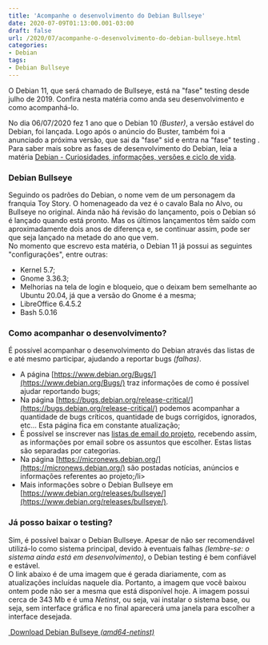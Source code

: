 ```yaml
---
title: 'Acompanhe o desenvolvimento do Debian Bullseye'
date: 2020-07-09T01:13:00.001-03:00
draft: false
url: /2020/07/acompanhe-o-desenvolvimento-do-debian-bullseye.html
categories:
- Debian
tags: 
- Debian Bullseye
---
```


O Debian 11, que será chamado de Bullseye, está na "fase" testing desde julho de 2019. Confira nesta matéria como anda seu desenvolvimento e como acompanhá-lo.

  
  
  
  
  
  

No dia 06/07/2020 fez 1 ano que o Debian 10 _(Buster)_, a versão estável do Debian, foi lançada. Logo após o anúncio do Buster, também foi a anunciado a próxima versão, que sai da "fase" sid e entra na "fase" testing . Para saber mais sobre as fases de desenvolvimento do Debian, leia a matéria [Debian - Curiosidades, informações, versões e ciclo de vida](https://info.wsouza.com.br/2019/07/debian-curiosidades-informacoes-suas-versoes-e-ciclo-de-vida.html).  
  

### Debian Bullseye

  
Seguindo os padrões do Debian, o nome vem de um personagem da franquia Toy Story. O homenageado da vez é o cavalo Bala no Alvo, ou Bullseye no original. Ainda não há ŕevisão do lançamento, pois o Debian só é lançado quando está pronto. Mas os últimos lançamentos têm saído com aproximadamente dois anos de diferença e, se continuar assim, pode ser que seja lançado na metade do ano que vem.  
No momento que escrevo esta matéria, o Debian 11 já possui as seguintes "configurações", entre outras:  

*   Kernel 5.7;
*   Gnome 3.36.3;
*   Melhorias na tela de login e bloqueio, que o deixam bem semelhante ao Ubuntu 20.04, já que a versão do Gnome é a mesma;
*   LibreOffice 6.4.5.2
*   Bash 5.0.16

  

### Como acompanhar o desenvolvimento?

  
É possível acompanhar o desenvolvimento do Debian através das listas de e até mesmo participar, ajudando a reportar bugs _(falhas)_.  

*   A página [https://www.debian.org/Bugs/](https://www.debian.org/Bugs/) traz informações de como é possível ajudar reportando bugs;
*   Na página [https://bugs.debian.org/release-critical/](https://bugs.debian.org/release-critical/) podemos acompanhar a quantidade de bugs críticos, quantidade de bugs corrigidos, ignorados, etc... Esta página fica em constante atualização;
*   É possível se inscrever nas [listas de email do projeto](https://www.debian.org/MailingLists/subscribe.pt.html), recebendo assim, as informações por email sobre os assuntos que escolher. Estas listas são separadas por categorias.
*   Na página [https://micronews.debian.org/](https://micronews.debian.org/) são postadas notícias, anúncios e informações referentes ao projeto;/li>
*   Mais informações sobre o Debian Bullseye em [https://www.debian.org/releases/bullseye/](https://www.debian.org/releases/bullseye/).

  

### Já posso baixar o testing?

  
Sim, é possível baixar o Debian Bullseye. Apesar de não ser recomendável utilizá-lo como sistema principal, devido à eventuais falhas _(lembre-se: o sistema ainda está em desenvolvimento)_, o Debian testing é bem confiável e estável.  
O link abaixo é de uma imagem que é gerada diariamente, com as atualizações incluídas naquele dia. Portanto, a imagem que você baixou ontem pode não ser a mesma que está disponível hoje. A imagem possui cerca de 343 Mb e é uma _Netinst_, ou seja, vai instalar o sistema base, ou seja, sem interface gráfica e no final aparecerá uma janela para escolher a interface desejada.  
  

[ Download Debian Bullseye _(amd64-netinst)_](https://cdimage.debian.org/cdimage/daily-builds/daily/arch-latest/amd64/iso-cd/debian-testing-amd64-netinst.iso)
